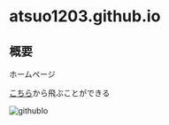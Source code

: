 # atsuo1203.github.io

## 概要

ホームページ

[こちら](https://atsuo1203.github.io/)から飛ぶことができる

![githubIo](https://github.com/atsuo1203/atsuo1203.github.io/wiki/githubIo.png)
